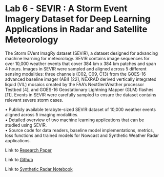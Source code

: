 # Lab 6 - SEVIR : A Storm Event Imagery Dataset for Deep Learning Applications in Radar and Satellite Meteorology

The Storm EVent ImagRy dataset (SEVIR), a dataset designed for advancing machine learning for meteorology. SEVIR contains image sequences for over 10,000 weather events that cover 384 km x 384 km patches and span 4 hours. Images in SEVIR were sampled and aligned across 5 different sensing modalities: three channels (C02, C09, C13) from the GOES-16 advanced baseline imager (ABI) [22], NEXRAD derived vertically integrated liquid (VIL) mosaics created by the FAA’s NextGenWeather processor Testbed [4], and GOES-16 Geostationary Lightning Mapper (GLM) flashes [11]. Events in SEVIR were carefully sampled to ensure the dataset contains
relevant severe storm cases. 

• Publicly available terabyte-sized SEVIR dataset of 10,000 weather events aligned across 5 imaging modalities.  
• Detailed overview of two machine learning applications that can be studied using SEVIR.  
• Source code for data readers, baseline model implementations, metrics, loss functions and trained models for Nowcast and Synthetic Weather Radar applications.  

Link to [Research Paper](https://proceedings.neurips.cc/paper/2020/file/fa78a16157fed00d7a80515818432169-Paper.pdf)

Link to [Github](https://github.com/MIT-AI-Accelerator/neurips-2020-sevir)

Link to [Synthetic Radar Notebook](https://github.com/MIT-AI-Accelerator/neurips-2020-sevir/blob/master/notebooks/AnalyzeSyntheticRadar.ipynb)
